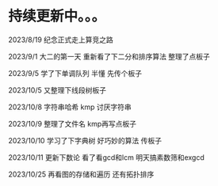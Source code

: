 # 持续更新中。。。

2023/8/19 纪念正式走上算竞之路

2023/9/1 大二的第一天 重新看了下二分和排序算法 整理了点板子

2023/9/5 学了下单调队列 半懂 先传个板子

2023/10/5 又整理下线段树板子

2023/10/8 字符串哈希 kmp 讨厌字符串

2023/10/9 整理了文件名 kmp再写点板子

2023/10/10 学习了下字典树 好巧妙的算法 传板子

2023/10/11 更新下数论 看了看gcd和lcm 明天搞素数筛和exgcd

2023/10/25 再看图的存储和遍历 还有拓扑排序